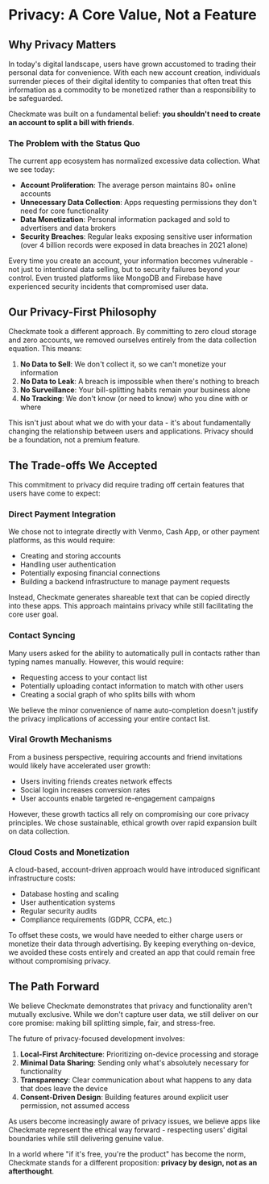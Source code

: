 # Privacy: A Core Value, Not a Feature

## Why Privacy Matters

In today's digital landscape, users have grown accustomed to trading their personal data for convenience. With each new account creation, individuals surrender pieces of their digital identity to companies that often treat this information as a commodity to be monetized rather than a responsibility to be safeguarded.

Checkmate was built on a fundamental belief: **you shouldn't need to create an account to split a bill with friends**.

### The Problem with the Status Quo

The current app ecosystem has normalized excessive data collection. What we see today:

- **Account Proliferation**: The average person maintains 80+ online accounts
- **Unnecessary Data Collection**: Apps requesting permissions they don't need for core functionality
- **Data Monetization**: Personal information packaged and sold to advertisers and data brokers
- **Security Breaches**: Regular leaks exposing sensitive user information (over 4 billion records were exposed in data breaches in 2021 alone)

Every time you create an account, your information becomes vulnerable - not just to intentional data selling, but to security failures beyond your control. Even trusted platforms like MongoDB and Firebase have experienced security incidents that compromised user data.

## Our Privacy-First Philosophy

Checkmate took a different approach. By committing to zero cloud storage and zero accounts, we removed ourselves entirely from the data collection equation. This means:

1. **No Data to Sell**: We don't collect it, so we can't monetize your information
2. **No Data to Leak**: A breach is impossible when there's nothing to breach
3. **No Surveillance**: Your bill-splitting habits remain your business alone
4. **No Tracking**: We don't know (or need to know) who you dine with or where

This isn't just about what we do with your data - it's about fundamentally changing the relationship between users and applications. Privacy should be a foundation, not a premium feature.

## The Trade-offs We Accepted

This commitment to privacy did require trading off certain features that users have come to expect:

### Direct Payment Integration

We chose not to integrate directly with Venmo, Cash App, or other payment platforms, as this would require:
- Creating and storing accounts
- Handling user authentication
- Potentially exposing financial connections
- Building a backend infrastructure to manage payment requests

Instead, Checkmate generates shareable text that can be copied directly into these apps. This approach maintains privacy while still facilitating the core user goal.

### Contact Syncing

Many users asked for the ability to automatically pull in contacts rather than typing names manually. However, this would require:
- Requesting access to your contact list
- Potentially uploading contact information to match with other users
- Creating a social graph of who splits bills with whom

We believe the minor convenience of name auto-completion doesn't justify the privacy implications of accessing your entire contact list.

### Viral Growth Mechanisms

From a business perspective, requiring accounts and friend invitations would likely have accelerated user growth:
- Users inviting friends creates network effects
- Social login increases conversion rates
- User accounts enable targeted re-engagement campaigns

However, these growth tactics all rely on compromising our core privacy principles. We chose sustainable, ethical growth over rapid expansion built on data collection.

### Cloud Costs and Monetization

A cloud-based, account-driven approach would have introduced significant infrastructure costs:
- Database hosting and scaling
- User authentication systems
- Regular security audits
- Compliance requirements (GDPR, CCPA, etc.)

To offset these costs, we would have needed to either charge users or monetize their data through advertising. By keeping everything on-device, we avoided these costs entirely and created an app that could remain free without compromising privacy.

## The Path Forward

We believe Checkmate demonstrates that privacy and functionality aren't mutually exclusive. While we don't capture user data, we still deliver on our core promise: making bill splitting simple, fair, and stress-free.

The future of privacy-focused development involves:

1. **Local-First Architecture**: Prioritizing on-device processing and storage
2. **Minimal Data Sharing**: Sending only what's absolutely necessary for functionality
3. **Transparency**: Clear communication about what happens to any data that does leave the device
4. **Consent-Driven Design**: Building features around explicit user permission, not assumed access

As users become increasingly aware of privacy issues, we believe apps like Checkmate represent the ethical way forward - respecting users' digital boundaries while still delivering genuine value.

In a world where "if it's free, you're the product" has become the norm, Checkmate stands for a different proposition: **privacy by design, not as an afterthought**.